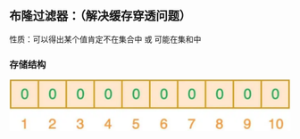  ## 布隆过滤器：（解决缓存穿透问题）
 性质：可以得出某个值肯定不在集合中 或 可能在集和中
 ### 存储结构
 ![enter description here](./images/1713238969840.png)
